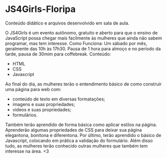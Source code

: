 # JS4Girls-Floripa

Conteúdo didático e arquivos desenvolvido em sala de aula.

O JS4Girls é um evento autônomo, gratuito e aberto para que o ensino de JavaScript possa chegar mais facilmente às mulheres que ainda não sabem programar, mas tem interesse. Como Funciona: Um sábado por mês, geralmente das 10h às 17h30. Pausa de 1 hora para almoço e no período da tarde, pausa de 30mim para coffebreak. Conteúdo:

- HTML
- CSS
- Javascript 

Ao final do dia, as mulheres terão o entendimento básico de como construir uma página para web com:

- conteúdo de texto em diversas formatações;
- imagens e suas propriedades;
- videos e suas propriedades;
- formulários. 

Também terão aprendido de forma básica como aplicar estilos na página. Aprenderão algumas propriedades de CSS para deixar sua página elegantona, bonitona e diferentona. Por último, terão aprendido o básico de Javascript, colocando em prática a validação do formulário. Além disso tudo, as mulheres terão conhecido outras mulheres que também tem interesse na área. <3

